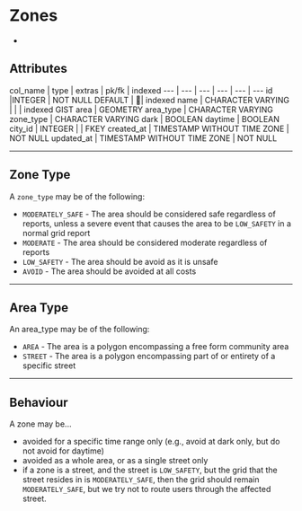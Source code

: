 # Zones
-

## Attributes

col_name | type | extras | pk/fk | indexed
--- | --- | --- | --- | --- | ---
id |INTEGER | NOT NULL DEFAULT | 🔑| indexed
name | CHARACTER VARYING | | | indexed GIST
area | GEOMETRY
area_type | CHARACTER VARYING
zone_type | CHARACTER VARYING
dark | BOOLEAN
daytime | BOOLEAN
city_id | INTEGER | | FKEY
created_at | TIMESTAMP WITHOUT TIME ZONE | NOT NULL
updated_at | TIMESTAMP WITHOUT TIME ZONE | NOT NULL

---

## Zone Type

A `zone_type` may be of the following:

  - `MODERATELY_SAFE` - The area should be considered safe regardless of reports, unless a severe event that causes the area to be `LOW_SAFETY` in a normal grid report
  - `MODERATE` - The area should be considered moderate regardless of reports
  - `LOW_SAFETY` - The area should be avoid as it is unsafe
  - `AVOID` - The area should be avoided at all costs

---

## Area Type

An area_type may be of the following:

- `AREA` - The area is a polygon encompassing a free form community area
- `STREET` - The area is a polygon encompassing part of or entirety of a specific street

---

## Behaviour

A zone may be...

- avoided for a specific time range only (e.g., avoid at dark only, but do not avoid for daytime)
- avoided as a whole area, or as a single street only
- if a zone is a street, and the street is `LOW_SAFETY`, but the grid that the street resides in is `MODERATELY_SAFE`, then the grid should remain `MODERATELY_SAFE`, but we try not to route users through the affected street.